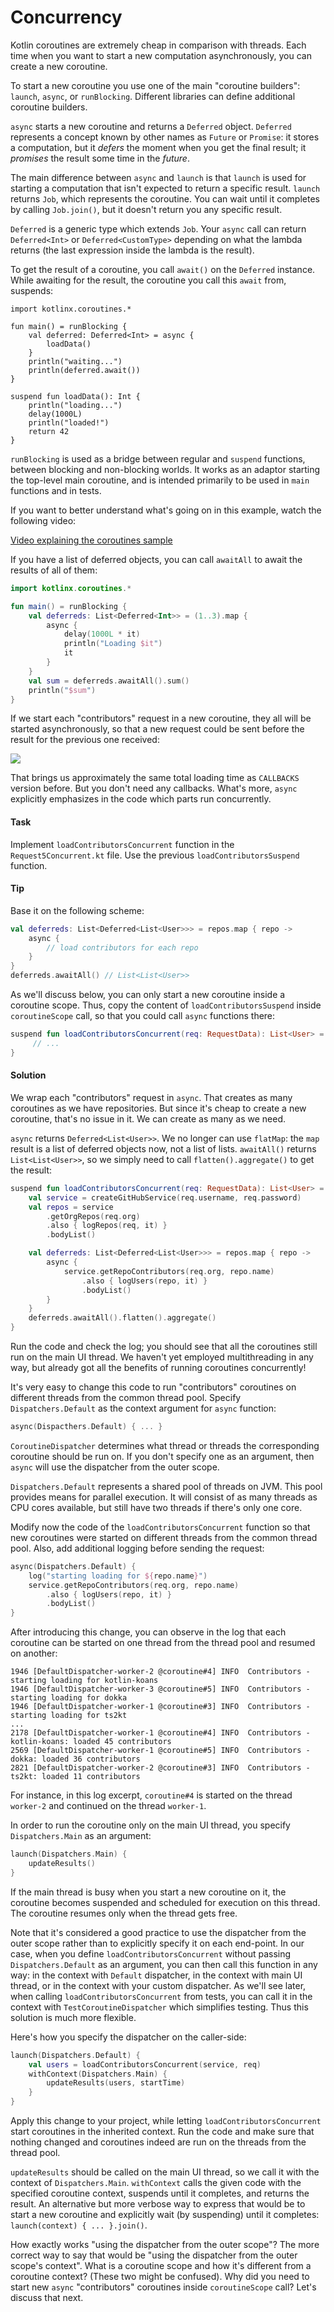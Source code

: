 # Concurrency

Kotlin coroutines are extremely cheap in comparison with threads.
Each time when you want to start a new computation asynchronously, you can create a new coroutine.

To start a new coroutine you use one of the main "coroutine builders": `launch`, `async`, or `runBlocking`.
Different libraries can define additional coroutine builders.

`async` starts a new coroutine and returns a `Deferred` object.
`Deferred` represents a concept known by other names as `Future` or `Promise`:
it stores a computation, but it *defers* the moment when you get the final result; 
it *promises* the result some time in the *future*.

The main difference between `async` and `launch` is that `launch` is used for starting
a computation that isn't expected to return a specific result.
`launch` returns `Job`, which represents the coroutine.
You can wait until it completes by calling `Job.join()`, but it doesn't return you any specific result. 

`Deferred` is a generic type which extends `Job`.
Your `async` call can return `Deferred<Int>` or `Deferred<CustomType>`
depending on what the lambda returns (the last expression inside the lambda is the result).

To get the result of a coroutine, you call `await()` on the `Deferred` instance.
While awaiting for the result, the coroutine you call this `await` from, suspends:

```run-kotlin
import kotlinx.coroutines.*

fun main() = runBlocking {
    val deferred: Deferred<Int> = async {
        loadData()
    }
    println("waiting...")
    println(deferred.await())
}

suspend fun loadData(): Int {
    println("loading...")
    delay(1000L)
    println("loaded!")
    return 42
}
```

`runBlocking` is used as a bridge between regular and `suspend` functions, between blocking and non-blocking worlds.
It works as an adaptor starting the top-level main coroutine, and is intended primarily to be used in `main` functions
and in tests.

If you want to better understand what's going on in this example, watch the following video:

[Video explaining the coroutines sample](https://youtu.be/2QLiprc72Sg) 

If you have a list of deferred objects, you can call `awaitAll` to await the results of all of them:

```kotlin
import kotlinx.coroutines.*

fun main() = runBlocking {
    val deferreds: List<Deferred<Int>> = (1..3).map {
        async {
            delay(1000L * it)
            println("Loading $it")
            it
        }
    }
    val sum = deferreds.awaitAll().sum()
    println("$sum")
}
```

If we start each "contributors" request in a new coroutine,
they all will be started asynchronously,
so that a new request could be sent before the result for the previous one received:  

![](./assets/5-concurrency/Concurrency.png)

That brings us approximately the same total loading time as `CALLBACKS` version before.
But you don't need any callbacks.
What's more, `async` explicitly emphasizes in the code which parts run concurrently.  

#### Task

Implement `loadContributorsConcurrent` function in the `Request5Concurrent.kt` file.
Use the previous `loadContributorsSuspend` function.
 
#### Tip

Base it on the following scheme:

```kotlin
val deferreds: List<Deferred<List<User>>> = repos.map { repo ->
    async {
        // load contributors for each repo
    }
}
deferreds.awaitAll() // List<List<User>> 
```

As we'll discuss below, you can only start a new coroutine inside a coroutine scope.
Thus, copy the content of `loadContributorsSuspend` inside `coroutineScope` call,
so that you could call `async` functions there:

```kotlin
suspend fun loadContributorsConcurrent(req: RequestData): List<User> = coroutineScope {
     // ...
}
```

#### Solution

We wrap each "contributors" request in `async`.
That creates as many coroutines as we have repositories.
But since it's cheap to create a new coroutine, that's no issue in it.
We can create as many as we need.
 
`async` returns `Deferred<List<User>>`. 
We no longer can use `flatMap`: the `map` result is a list of deferred objects now, not a list of lists.
`awaitAll()` returns `List<List<User>>`, so we simply need to call `flatten().aggregate()` to get the result: 

```kotlin
suspend fun loadContributorsConcurrent(req: RequestData): List<User> = coroutineScope {
    val service = createGitHubService(req.username, req.password)
    val repos = service
        .getOrgRepos(req.org)
        .also { logRepos(req, it) }
        .bodyList()

    val deferreds: List<Deferred<List<User>>> = repos.map { repo ->
        async {
            service.getRepoContributors(req.org, repo.name)
                .also { logUsers(repo, it) }
                .bodyList()
        }
    }
    deferreds.awaitAll().flatten().aggregate()
}
```

Run the code and check the log; you should see that all the coroutines still run on the main UI thread.
We haven't yet employed multithreading in any way,
but already got all the benefits of running coroutines concurrently!

It's very easy to change this code to run "contributors" coroutines on different threads from the common thread pool.
Specify `Dispatchers.Default` as the context argument for `async` function:

```kotlin
async(Dispacthers.Default) { ... }
``` 

`CoroutineDispatcher` determines what thread or threads the corresponding coroutine should be run on.
If you don't specify one as an argument, then `async` will use the dispatcher from the outer scope.

`Dispatchers.Default` represents a shared pool of threads on JVM.
This pool provides means for parallel execution. 
It will consist of as many threads as CPU cores available, but still have two threads if there's only one core. 

Modify now the code of the `loadContributorsConcurrent` function so that new coroutines were started on different
threads from the common thread pool.
Also, add additional logging before sending the request:

```kotlin
async(Dispatchers.Default) {
    log("starting loading for ${repo.name}")
    service.getRepoContributors(req.org, repo.name)
        .also { logUsers(repo, it) }
        .bodyList()
}
```

After introducing this change, you can observe in the log that each coroutine can be started on one thread
from the thread pool and resumed on another:

```
1946 [DefaultDispatcher-worker-2 @coroutine#4] INFO  Contributors - starting loading for kotlin-koans
1946 [DefaultDispatcher-worker-3 @coroutine#5] INFO  Contributors - starting loading for dokka
1946 [DefaultDispatcher-worker-1 @coroutine#3] INFO  Contributors - starting loading for ts2kt
...
2178 [DefaultDispatcher-worker-1 @coroutine#4] INFO  Contributors - kotlin-koans: loaded 45 contributors
2569 [DefaultDispatcher-worker-1 @coroutine#5] INFO  Contributors - dokka: loaded 36 contributors
2821 [DefaultDispatcher-worker-2 @coroutine#3] INFO  Contributors - ts2kt: loaded 11 contributors
``` 

For instance, in this log excerpt, `coroutine#4` is started on the thread `worker-2` and continued on the thread `worker-1`.

In order to run the coroutine only on the main UI thread, you specify `Dispatchers.Main` as an argument:  

```kotlin
launch(Dispatchers.Main) {
    updateResults()
}
```

If the main thread is busy when you start a new coroutine on it,
the coroutine becomes suspended and scheduled for execution on this thread.
The coroutine resumes only when the thread gets free.

Note that it's considered a good practice to use the dispatcher from the outer scope rather than to explicitly specify it
on each end-point.
In our case, when you define `loadContributorsConcurrent` without passing `Dispatchers.Default` as an argument,
you can then call this function in any way: in the context with `Default` dispatcher,
in the context with main UI thread, or in the context with your custom dispatcher.
As we'll see later, when calling `loadContributorsConcurrent` from tests, you can call it in the context with 
`TestCoroutineDispatcher` which simplifies testing. Thus this solution is much more flexible. 

Here's how you specify the dispatcher on the caller-side:

```kotlin
launch(Dispatchers.Default) {
    val users = loadContributorsConcurrent(service, req)
    withContext(Dispatchers.Main) {
        updateResults(users, startTime)
    }
}
```

Apply this change to your project, while letting `loadContributorsConcurrent` start coroutines in the inherited context.
Run the code and make sure that nothing changed and coroutines indeed are run on the threads from the thread pool. 

`updateResults` should be called on the main UI thread, so we call it with the context of `Dispatchers.Main`.
`withContext` calls the given code with the specified coroutine context, suspends until it completes,
and returns the result.
An alternative but more verbose way to express that would be to start a new coroutine and explicitly wait (by
suspending) until it completes: `launch(context) { ... }.join()`. 

How exactly works "using the dispatcher from the outer scope"?
The more correct way to say that would be "using the dispatcher from the outer scope's context".
What is a coroutine scope and how it's different from a coroutine context?
(These two might be confused).
Why did you need to start new `async` "contributors" coroutines inside `coroutineScope` call?
Let's discuss that next.  
